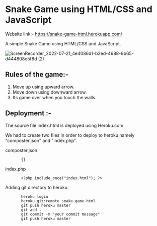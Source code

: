 # Snake Game using HTML/CSS and JavaScript

Website link:- https://snake-game-html.herokuapp.com/

A simple Snake Game using HTML/CSS and JavaScript.



![ScreenRecorder_2022-07-21_4e4086d1-b2ed-4688-9b65-d444808e5f8d (2)](https://user-images.githubusercontent.com/61287615/180205441-1e136bc0-a4b1-4204-855d-feeada7df06f.gif)


## Rules of the game:- 
1. Move up using upward arrow.
2. Move down using downward arrow.
3. Its game over when you touch the walls.

## Deployment :- 

The source file index.html is deployed using Heroku.com.

We had to create two files in order to deploy to heroku namely "composter.json" and "index.php".

composter.json 
   
           {}
           
index.php

           <?php include_once("index.html"); ?>


Adding git directory to heroku
 
           heroku login
           heroku git:remote snake-game-html
           git push heroku master
           git add . 
           git commit -m "your commit message" 
           git push heroku master
